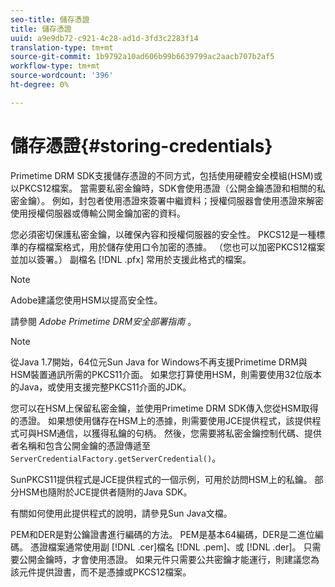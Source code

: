 ```yaml
---
seo-title: 儲存憑證
title: 儲存憑證
uuid: a9e9db72-c921-4c28-ad1d-3fd3c2283f14
translation-type: tm+mt
source-git-commit: 1b9792a10ad606b99b6639799ac2aacb707b2af5
workflow-type: tm+mt
source-wordcount: '396'
ht-degree: 0%

---
```



# 儲存憑證{#storing-credentials}

Primetime DRM SDK支援儲存憑證的不同方式，包括使用硬體安全模組(HSM)或以PKCS12檔案。 當需要私密金鑰時，SDK會使用憑證（公開金鑰憑證和相關的私密金鑰）。 例如，封包者使用憑證來簽署中繼資料；授權伺服器會使用憑證來解密使用授權伺服器或傳輸公開金鑰加密的資料。

您必須密切保護私密金鑰，以確保內容和授權伺服器的安全性。 PKCS12是一種標準的存檔檔案格式，用於儲存使用口令加密的憑據。 （您也可以加密PKCS12檔案並加以簽署。） 副檔名 [!DNL .pfx] 常用於支援此格式的檔案。

>[!NOTE]
>
>Adobe建議您使用HSM以提高安全性。
>
>請參閱 *Adobe Primetime DRM安全部署指南* 。

>[!NOTE]
>
>從Java 1.7開始，64位元Sun Java for Windows不再支援Primetime DRM與HSM裝置通訊所需的PKCS11介面。 如果您打算使用HSM，則需要使用32位版本的Java，或使用支援完整PKCS11介面的JDK。

您可以在HSM上保留私密金鑰，並使用Primetime DRM SDK傳入您從HSM取得的憑證。 如果想使用儲存在HSM上的憑據，則需要使用JCE提供程式，該提供程式可與HSM通信，以獲得私鑰的句柄。 然後，您需要將私密金鑰控制代碼、提供者名稱和包含公開金鑰的憑證傳遞至 `ServerCredentialFactory.getServerCredential()`。

SunPKCS11提供程式是JCE提供程式的一個示例，可用於訪問HSM上的私鑰。 部分HSM也隨附於JCE提供者隨附的Java SDK。

有關如何使用此提供程式的說明，請參見Sun Java文檔。

PEM和DER是對公鑰證書進行編碼的方法。 PEM是基本64編碼，DER是二進位編碼。 憑證檔案通常使用副 [!DNL .cer]檔名 [!DNL .pem]、或 [!DNL .der]。 只需要公開金鑰時，才會使用憑證。 如果元件只需要公共密鑰才能運行，則建議您為該元件提供證書，而不是憑據或PKCS12檔案。
